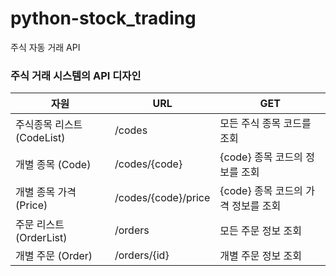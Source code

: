# python-stock_trading

주식 자동 거래 API


### 주식 거래 시스템의 API 디자인

| 자원 | URL | GET |
|------|---------------|-------------|
| 주식종목 리스트 (CodeList) | /codes | 모든 주식 종목 코드를 조회
| 개별 종목 (Code) | /codes/{code} | {code} 종목 코드의 정보를 조회
| 개별 종목 가격 (Price) | /codes/{code}/price | {code} 종목 코드의 가격 정보를 조회
| 주문 리스트 (OrderList) | /orders | 모든 주문 정보 조회
| 개별 주문 (Order) | /orders/{id} | 개별 주문 정보 조회
